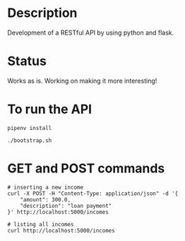 # Description

Development of a RESTful API by using python and flask.

# Status

Works as is. Working on making it more interesting!

# To run the API

```
pipenv install

./bootstrap.sh
```

# GET and POST commands

```
# inserting a new income
curl -X POST -H "Content-Type: application/json" -d '{
    "amount": 300.0,
    "description": "loan payment"
}' http://localhost:5000/incomes

# listing all incomes
curl http://localhost:5000/incomes
```



